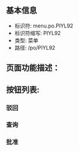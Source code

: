 
## 基本信息

- 标识符: menu.po.PIYL92
- 标识符缩写: PIYL92
- 类型: 菜单
- 路径: /po/PIYL92

## 页面功能描述：





## 按钮列表:


### 驳回



### 查询



### 批准


